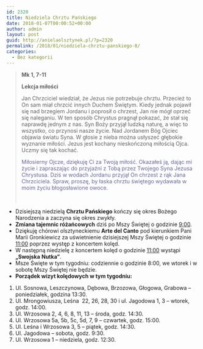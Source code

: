 ```yaml
---
id: 2320
title: Niedziela Chrztu Pańskiego
date: 2018-01-07T00:00:52+00:00
author: admin
layout: post
guid: http://anielaolsztynek.pl/?p=2320
permalink: /2018/01/niedziela-chrztu-panskiego-8/
categories:
  - Bez kategorii
---
```

> **Mk 1, 7-11**
> 
> **Lekcja miłości**
> 
> Jan Chrzciciel wiedział, że Jezus nie potrzebuje chrztu. Przecież to On sam miał chrzcić innych Duchem Świętym. Kiedy jednak pojawił się nad brzegiem Jordanu i poprosił o chrzest, Jan nie mógł oprzeć się naleganiu. W ten sposób Chrystus pragnął pokazać, że stał się naprawdę jednym z nas. Syn Boży przyjął ludzką naturę, a więc to wszystko, co przynosi nasze życie. Nad Jordanem Bóg Ojciec objawia światu Syna. W głosie z nieba można usłyszeć głębokie wyznanie miłości. Jezus jest kochany nieskończoną miłością Ojca. Uczmy się tak kochać.
> 
> <span style="color: #666699;">Miłosierny Ojcze, dziękuję Ci za Twoją miłość. Okazałeś ją, dając mi życie i zapraszając do przyjaźni z Tobą przez Twojego Syna Jezusa Chrystusa. Dziś w wodach Jordanu przyjął On chrzest z rąk Jana Chrzciciela. Spraw, proszę, by łaska chrztu świętego wydawała w moim życiu błogosławione owoce. </span>
> 
> &nbsp;

  * Dzisiejszą niedzielą **Chrztu Pańskiego** kończy się okres Bożego Narodzenia a zaczyna się okres zwykły.
  * **Zmiana tajemnic różańcowych** dziś po Mszy Świętej o godzinie <span style="text-decoration: underline;">9:00</span>.
  * Dziękuję chórowi olsztyneckiemu **Arte del Canto** pod kierunkiem Pani Marii Gronkiewicz za uświetnienie dzisiejszej Mszy Świętej o godzinie <span style="text-decoration: underline;">11:00</span> poprzez występ z koncertem kolęd.
  * W następną niedzielę z koncertem kolęd o godzinie <span style="text-decoration: underline;">11:00</span> wystąpi **&#8222;Swojska** **Nutka&#8221;**.
  * Msze Święte w tym tygodniu: codziennie o godzinie 8:00, we wtorek i w sobotę Mszy Świętej nie będzie.
  * **Porządek wizyt kolędowych w tym tygodniu:**

  1. Ul. Sosnowa, Leszczynowa, Dębowa, Brzozowa, Głogowa, Grabowa – poniedziałek, godzina 13:30.
  2. Ul. Mrongowiusza, Leśna  22, 26, 28, 30 i ul. Jagodowa 1, 3 – wtorek, godz. 14:00.
  3. Ul. Wrzosowa 2, 4, 6, 8, 11, 13 – środa, godz. 14:30.
  4. Ul. Wrzosowa 5a, 5b, 5c, 5d, 7, 9 – czwartek, godz. 15:00.
  5. Ul. Leśna i Wrzosowa 3, 5 – piątek, godz. 14:30.
  6. Ul. Jagodowa – sobota, godz. 9:30.
  7. Ul. Wrzosowa 1 &#8211; niedziela, godz. 12:30.